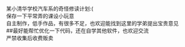 某小清华学校汽车系的奇怪修读计划:(  
保存一下平常弄的课设小玩意  
自主制作，低手作品，有很多不足，也欢迎能找到这里的学弟提出宝贵意见  
##最好能帮忙优化一下代码，还在自学其他软件，也欢迎交流  
严禁收集后收费贩卖
